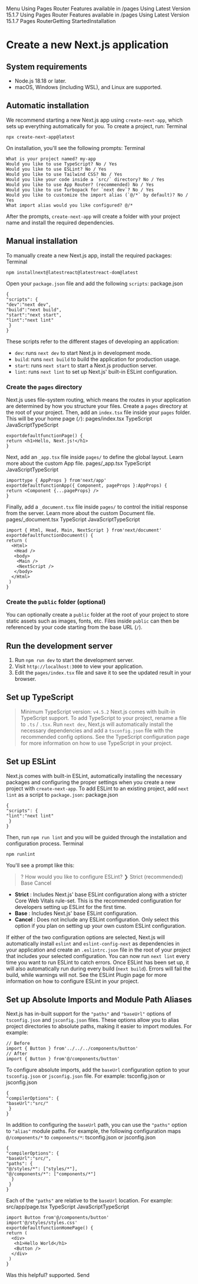 Menu
Using Pages Router
Features available in /pages
Using Latest Version
15.1.7
Using Pages Router
Features available in /pages
Using Latest Version
15.1.7
Pages RouterGetting StartedInstallation
# Create a new Next.js application
## System requirements
  * Node.js 18.18 or later.
  * macOS, Windows (including WSL), and Linux are supported.


## Automatic installation
We recommend starting a new Next.js app using `create-next-app`, which sets up everything automatically for you. To create a project, run:
Terminal
```
npx create-next-app@latest
```

On installation, you'll see the following prompts:
Terminal
```
What is your project named? my-app
Would you like to use TypeScript? No / Yes
Would you like to use ESLint? No / Yes
Would you like to use Tailwind CSS? No / Yes
Would you like your code inside a `src/` directory? No / Yes
Would you like to use App Router? (recommended) No / Yes
Would you like to use Turbopack for `next dev`? No / Yes
Would you like to customize the import alias (`@/*` by default)? No / Yes
What import alias would you like configured? @/*
```

After the prompts, `create-next-app` will create a folder with your project name and install the required dependencies.
## Manual installation
To manually create a new Next.js app, install the required packages:
Terminal
```
npm installnext@latestreact@latestreact-dom@latest
```

Open your `package.json` file and add the following `scripts`:
package.json
```
{
"scripts": {
"dev":"next dev",
"build":"next build",
"start":"next start",
"lint":"next lint"
 }
}
```

These scripts refer to the different stages of developing an application:
  * `dev`: runs `next dev` to start Next.js in development mode.
  * `build`: runs `next build` to build the application for production usage.
  * `start`: runs `next start` to start a Next.js production server.
  * `lint`: runs `next lint` to set up Next.js' built-in ESLint configuration.


### Create the `pages` directory
Next.js uses file-system routing, which means the routes in your application are determined by how you structure your files.
Create a `pages` directory at the root of your project. Then, add an `index.tsx` file inside your `pages` folder. This will be your home page (`/`):
pages/index.tsx
TypeScript
JavaScriptTypeScript
```
exportdefaultfunctionPage() {
return <h1>Hello, Next.js!</h1>
}
```

Next, add an `_app.tsx` file inside `pages/` to define the global layout. Learn more about the custom App file.
pages/_app.tsx
TypeScript
JavaScriptTypeScript
```
importtype { AppProps } from'next/app'
exportdefaultfunctionApp({ Component, pageProps }:AppProps) {
return <Component {...pageProps} />
}
```

Finally, add a `_document.tsx` file inside `pages/` to control the initial response from the server. Learn more about the custom Document file.
pages/_document.tsx
TypeScript
JavaScriptTypeScript
```
import { Html, Head, Main, NextScript } from'next/document'
exportdefaultfunctionDocument() {
return (
  <Html>
   <Head />
   <body>
    <Main />
    <NextScript />
   </body>
  </Html>
 )
}
```

### Create the `public` folder (optional)
You can optionally create a `public` folder at the root of your project to store static assets such as images, fonts, etc. Files inside `public` can then be referenced by your code starting from the base URL (`/`).
## Run the development server
  1. Run `npm run dev` to start the development server.
  2. Visit `http://localhost:3000` to view your application.
  3. Edit the `pages/index.tsx` file and save it to see the updated result in your browser.


## Set up TypeScript
> Minimum TypeScript version: `v4.5.2`
Next.js comes with built-in TypeScript support. To add TypeScript to your project, rename a file to `.ts` / `.tsx`. Run `next dev`, Next.js will automatically install the necessary dependencies and add a `tsconfig.json` file with the recommended config options.
See the TypeScript configuration page for more information on how to use TypeScript in your project.
## Set up ESLint
Next.js comes with built-in ESLint, automatically installing the necessary packages and configuring the proper settings when you create a new project with `create-next-app`.
To add ESLint to an existing project, add `next lint` as a script to `package.json`:
package.json
```
{
"scripts": {
"lint":"next lint"
 }
}
```

Then, run `npm run lint` and you will be guided through the installation and configuration process.
Terminal
```
npm runlint
```

You'll see a prompt like this:
> ? How would you like to configure ESLint?
> ❯ Strict (recommended) Base Cancel
  * **Strict** : Includes Next.js' base ESLint configuration along with a stricter Core Web Vitals rule-set. This is the recommended configuration for developers setting up ESLint for the first time.
  * **Base** : Includes Next.js' base ESLint configuration.
  * **Cancel** : Does not include any ESLint configuration. Only select this option if you plan on setting up your own custom ESLint configuration.


If either of the two configuration options are selected, Next.js will automatically install `eslint` and `eslint-config-next` as dependencies in your application and create an `.eslintrc.json` file in the root of your project that includes your selected configuration.
You can now run `next lint` every time you want to run ESLint to catch errors. Once ESLint has been set up, it will also automatically run during every build (`next build`). Errors will fail the build, while warnings will not.
See the ESLint Plugin page for more information on how to configure ESLint in your project.
## Set up Absolute Imports and Module Path Aliases
Next.js has in-built support for the `"paths"` and `"baseUrl"` options of `tsconfig.json` and `jsconfig.json` files. These options allow you to alias project directories to absolute paths, making it easier to import modules. For example:
```
// Before
import { Button } from'../../../components/button'
// After
import { Button } from'@/components/button'
```

To configure absolute imports, add the `baseUrl` configuration option to your `tsconfig.json` or `jsconfig.json` file. For example:
tsconfig.json or jsconfig.json
```
{
"compilerOptions": {
"baseUrl":"src/"
 }
}
```

In addition to configuring the `baseUrl` path, you can use the `"paths"` option to `"alias"` module paths.
For example, the following configuration maps `@/components/*` to `components/*`:
tsconfig.json or jsconfig.json
```
{
"compilerOptions": {
"baseUrl":"src/",
"paths": {
"@/styles/*": ["styles/*"],
"@/components/*": ["components/*"]
  }
 }
}
```

Each of the `"paths"` are relative to the `baseUrl` location. For example:
src/app/page.tsx
TypeScript
JavaScriptTypeScript
```
import Button from'@/components/button'
import'@/styles/styles.css'
exportdefaultfunctionHomePage() {
return (
  <div>
   <h1>Hello World</h1>
   <Button />
  </div>
 )
}
```

Was this helpful?
supported.
Send

